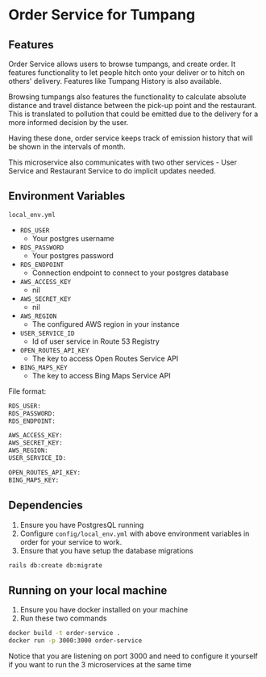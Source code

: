 # Order Service for Tumpang

## Features
Order Service allows users to browse tumpangs, and create order. It features functionality to let people hitch onto your deliver or to hitch on others' delivery.
Features like Tumpang History is also available.

Browsing tumpangs also features the functionality to calculate absolute distance and travel distance between the pick-up point and the restaurant. This is translated to pollution that could be emitted due to the delivery for a more informed decision by the user. 

Having these done, order service keeps track of emission history that will be shown in the intervals of month.

This microservice also communicates with two other services - User Service and Restaurant Service to do implicit updates needed.

## Environment Variables
```local_env.yml``` 
- ```RDS_USER```
    - Your postgres username
- ```RDS_PASSWORD```
    - Your postgres password
- ```RDS_ENDPOINT```
    - Connection endpoint to connect to your postgres database
- ```AWS_ACCESS_KEY```
    - nil
- ```AWS_SECRET_KEY```
    - nil
- ```AWS_REGION```
    - The configured AWS region in your instance
- ```USER_SERVICE_ID```
    - Id of user service in Route 53 Registry
- ```OPEN_ROUTES_API_KEY```
    - The key to access Open Routes Service API
- ```BING_MAPS_KEY```
    - The key to access Bing Maps Service API
 
File format:
```sh
RDS_USER: 
RDS_PASSWORD: 
RDS_ENDPOINT: 

AWS_ACCESS_KEY:
AWS_SECRET_KEY: 
AWS_REGION:
USER_SERVICE_ID: 

OPEN_ROUTES_API_KEY: 
BING_MAPS_KEY:

```

## Dependencies
1. Ensure you have PostgresQL running
2. Configure ```config/local_env.yml``` with above environment variables in order for your service to work.
3. Ensure that you have setup the database migrations 
  ```sh
  rails db:create db:migrate
  ```
## Running on your local machine
1. Ensure you have docker installed on your machine
2. Run these two commands
  ```sh
  docker build -t order-service .
  docker run -p 3000:3000 order-service
  ```
  Notice that you are listening on port 3000 and need to configure it yourself if you want to run the 3 microservices at the same time
